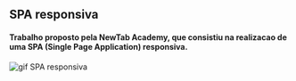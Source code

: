 ## SPA  responsiva

#### Trabalho proposto pela NewTab Academy, que consistiu na realizacao de uma SPA (Single Page Application) responsiva. 

 ![gif SPA responsiva](https://user-images.githubusercontent.com/95757534/155044190-05d2b19c-d517-4e8e-b3e5-b83847468478.gif)

